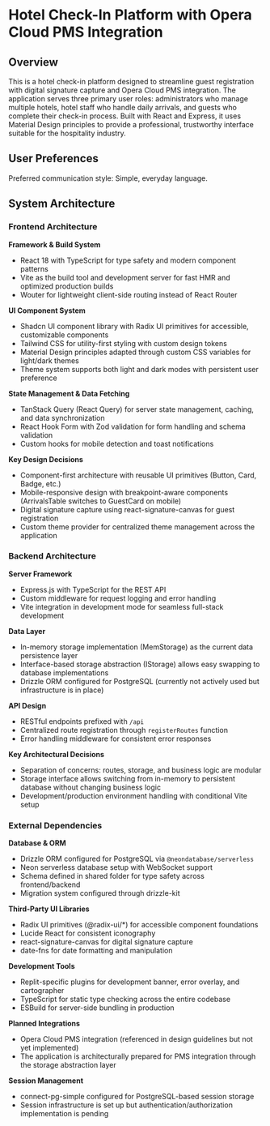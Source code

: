 # Hotel Check-In Platform with Opera Cloud PMS Integration

## Overview

This is a hotel check-in platform designed to streamline guest registration with digital signature capture and Opera Cloud PMS integration. The application serves three primary user roles: administrators who manage multiple hotels, hotel staff who handle daily arrivals, and guests who complete their check-in process. Built with React and Express, it uses Material Design principles to provide a professional, trustworthy interface suitable for the hospitality industry.

## User Preferences

Preferred communication style: Simple, everyday language.

## System Architecture

### Frontend Architecture

**Framework & Build System**
- React 18 with TypeScript for type safety and modern component patterns
- Vite as the build tool and development server for fast HMR and optimized production builds
- Wouter for lightweight client-side routing instead of React Router

**UI Component System**
- Shadcn UI component library with Radix UI primitives for accessible, customizable components
- Tailwind CSS for utility-first styling with custom design tokens
- Material Design principles adapted through custom CSS variables for light/dark themes
- Theme system supports both light and dark modes with persistent user preference

**State Management & Data Fetching**
- TanStack Query (React Query) for server state management, caching, and data synchronization
- React Hook Form with Zod validation for form handling and schema validation
- Custom hooks for mobile detection and toast notifications

**Key Design Decisions**
- Component-first architecture with reusable UI primitives (Button, Card, Badge, etc.)
- Mobile-responsive design with breakpoint-aware components (ArrivalsTable switches to GuestCard on mobile)
- Digital signature capture using react-signature-canvas for guest registration
- Custom theme provider for centralized theme management across the application

### Backend Architecture

**Server Framework**
- Express.js with TypeScript for the REST API
- Custom middleware for request logging and error handling
- Vite integration in development mode for seamless full-stack development

**Data Layer**
- In-memory storage implementation (MemStorage) as the current data persistence layer
- Interface-based storage abstraction (IStorage) allows easy swapping to database implementations
- Drizzle ORM configured for PostgreSQL (currently not actively used but infrastructure is in place)

**API Design**
- RESTful endpoints prefixed with `/api`
- Centralized route registration through `registerRoutes` function
- Error handling middleware for consistent error responses

**Key Architectural Decisions**
- Separation of concerns: routes, storage, and business logic are modular
- Storage interface allows switching from in-memory to persistent database without changing business logic
- Development/production environment handling with conditional Vite setup

### External Dependencies

**Database & ORM**
- Drizzle ORM configured for PostgreSQL via `@neondatabase/serverless`
- Neon serverless database setup with WebSocket support
- Schema defined in shared folder for type safety across frontend/backend
- Migration system configured through drizzle-kit

**Third-Party UI Libraries**
- Radix UI primitives (@radix-ui/*) for accessible component foundations
- Lucide React for consistent iconography
- react-signature-canvas for digital signature capture
- date-fns for date formatting and manipulation

**Development Tools**
- Replit-specific plugins for development banner, error overlay, and cartographer
- TypeScript for static type checking across the entire codebase
- ESBuild for server-side bundling in production

**Planned Integrations**
- Opera Cloud PMS integration (referenced in design guidelines but not yet implemented)
- The application is architecturally prepared for PMS integration through the storage abstraction layer

**Session Management**
- connect-pg-simple configured for PostgreSQL-based session storage
- Session infrastructure is set up but authentication/authorization implementation is pending